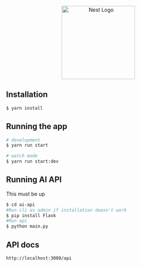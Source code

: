 <p align="center">
  <a href="http://nestjs.com/" target="blank"><img src="https://nestjs.com/img/logo-small.svg" width="200" alt="Nest Logo" /></a>
</p>


## Installation

```bash
$ yarn install
```

## Running the app

```bash
# development
$ yarn run start

# watch mode
$ yarn run start:dev
```

## Running AI API
This must be up
 ```bash
 $ cd ai-api
 #Run cli as admin if installation doesn't work
 $ pip install Flask
 #Run api
 $ python main.py
 ```

## API docs
```
http://localhost:3000/api
```